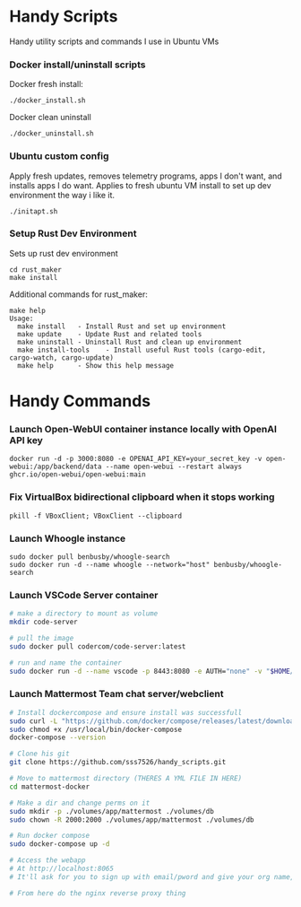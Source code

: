 # Handy Scripts
Handy utility scripts and commands I use in Ubuntu VMs

### Docker install/uninstall scripts

Docker fresh install:

```
./docker_install.sh
```

Docker clean uninstall

```
./docker_uninstall.sh
```

### Ubuntu custom config

Apply fresh updates, removes telemetry programs, apps I don't want, and installs apps I do want. Applies to fresh ubuntu VM install to set up dev environment the way i like it.

```
./initapt.sh
```

### Setup Rust Dev Environment

Sets up rust dev environment

```
cd rust_maker
make install
```

Additional commands for rust_maker:
```
make help
Usage:
  make install   - Install Rust and set up environment
  make update    - Update Rust and related tools
  make uninstall - Uninstall Rust and clean up environment
  make install-tools    - Install useful Rust tools (cargo-edit, cargo-watch, cargo-update)
  make help      - Show this help message
```

# Handy Commands

### Launch Open-WebUI container instance locally with OpenAI API key
```
docker run -d -p 3000:8080 -e OPENAI_API_KEY=your_secret_key -v open-webui:/app/backend/data --name open-webui --restart always ghcr.io/open-webui/open-webui:main
```

### Fix VirtualBox bidirectional clipboard when it stops working
```
pkill -f VBoxClient; VBoxClient --clipboard
```

### Launch Whoogle instance
```
sudo docker pull benbusby/whoogle-search
sudo docker run -d --name whoogle --network="host" benbusby/whoogle-search
```

### Launch VSCode Server container
```bash
# make a directory to mount as volume
mkdir code-server

# pull the image
sudo docker pull codercom/code-server:latest

# run and name the container
sudo docker run -d --name vscode -p 8443:8080 -e AUTH="none" -v "$HOME/code-server:/home/coder" codercom/code-server:latest --auth none
```

### Launch Mattermost Team chat server/webclient
```bash
# Install dockercompose and ensure install was successfull
sudo curl -L "https://github.com/docker/compose/releases/latest/download/docker-compose-$(uname -s)-$(uname -m)" -o /usr/local/bin/docker-compose
sudo chmod +x /usr/local/bin/docker-compose
docker-compose --version

# Clone his git
git clone https://github.com/sss7526/handy_scripts.git

# Move to mattermost directory (THERES A YML FILE IN HERE)
cd mattermost-docker

# Make a dir and change perms on it
sudo mkdir -p ./volumes/app/mattermost ./volumes/db
sudo chown -R 2000:2000 ./volumes/app/mattermost ./volumes/db

# Run docker compose
sudo docker-compose up -d

# Access the webapp
# At http://localhost:8065
# It'll ask for you to sign up with email/pword and give your org name, but it takes anything, no real stuff required.

# From here do the nginx reverse proxy thing
```
